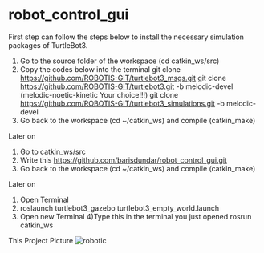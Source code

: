 # robot_control_gui
First step can follow the steps below to install the necessary simulation packages of TurtleBot3.
1) Go to the source folder of the workspace (cd catkin_ws/src)
2) Copy the codes below into the terminal
git clone https://github.com/ROBOTIS-GIT/turtlebot3_msgs.git
git clone https://github.com/ROBOTIS-GIT/turtlebot3.git -b melodic-devel   (melodic-noetic-kinetic Your choice!!!)
git clone https://github.com/ROBOTIS-GIT/turtlebot3_simulations.git -b melodic-devel
3) Go back to the workspace (cd ~/catkin_ws) and compile (catkin_make)

Later on 
1) Go to catkin_ws/src 
2) Write this https://github.com/barisdundar/robot_control_gui.git
3) Go back to the workspace (cd ~/catkin_ws) and compile (catkin_make)

Later on 
1) Open Terminal
2) roslaunch turtlebot3_gazebo turtlebot3_empty_world.launch 
3) Open new Terminal
4)Type this in the terminal you just opened rosrun catkin_ws 


This Project Picture
![robotic](https://user-images.githubusercontent.com/64458945/209945801-3b92c47b-60ad-46b5-815c-3197e1a20fa1.png)
